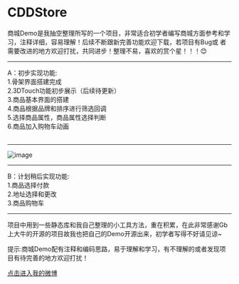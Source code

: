 # CDDStore
商城Demo是我抽空整理所写的一个项目，非常适合初学者编写商城方面参考和学习，注释详细，容易理解！后续不断跟新完善功能欢迎下载，若项目有Bug或
者需要改进的地方欢迎打扰，共同进步！整理不易，喜欢的赏个星！！！:blush: <br />

***

A：初步实现功能: <br />
           1.骨架界面搭建完成 <br />
           2.3DTouch功能初步展示（后续待更新）<br />
           3.商品基本界面的搭建  <br />
           4.商品根据品牌和排序进行筛选回调  <br />
           5.选择商品属性，商品属性选择判断  <br />
           6.商品加入购物车动画  <br />
           
***
![image](https://github.com/RocketsChen/raw/CDDStore/CDDStoreImage01.jpg)
***

B：计划稍后实现功能:<br />
              1.商品选择付款 <br />
              2.地址选择和更改 <br />
              3.商品购物车  <br /> 
   
***
项目中用到一些静态库和我自己整理的小工具方法，重在积累，在此非常感谢Gb上大牛的开源的项目故我也把自己的Demo开源出来，初学者写得不好请见谅~ <br /> 

提示:商城Demo配有注释和编码思路，易于理解和学习，有不理解的或者发现项目有待完善的地方欢迎打扰！ <br />

[点击进入我的微博](http://weibo.com/u/5605532343) <br />
